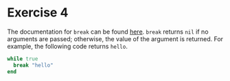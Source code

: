 # Exercise 4

The documentation for `break` can be found [here](https://docs.ruby-lang.org/en/3.0.0/doc/syntax/control_expressions_rdoc.html#label-break+Statement).
`break` returns `nil` if no arguments are passed; otherwise, the value of the argument is returned.
For example, the following code returns `hello`.

```ruby
while true
  break "hello"
end
```
